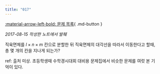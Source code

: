 ```yaml
---
title: "017"
---
```


[:material-arrow-left-bold: 문제 목록](../index.md){ .md-button }

*2017-08-15 작성한 노트에서 발췌*

직육면체를 $l \times n \times m$ 칸으로 분할한 뒤 직육면체의 대각선을 따라서 이동한다고 할때, 총 몇 개의 칸을 지나게 되는가?

ref: 출처 미상. 초등학생때 수학경시대회 대비용 문제집에서 비슷한 문제를 여럿 본 기억이 있다.